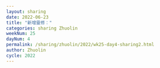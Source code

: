 ```yaml
---
layout: sharing
date: 2022-06-23
title: "新增靈修："
categories: sharing Zhuolin
weekNum: 25
dayNum: 4
permalink: /sharing/zhuolin/2022/wk25-day4-sharing2.html
author: Zhuolin
cycle: 2022
---  
```

